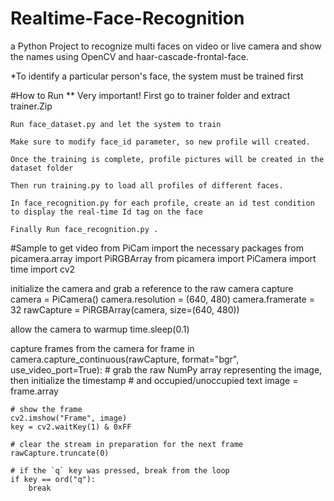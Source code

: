 # Realtime-Face-Recognition
a Python Project to recognize multi faces on video or live camera and show the names using OpenCV and haar-cascade-frontal-face.

*To identify a particular person's face, the system must be trained first

#How to Run
	** Very important!
	First go to trainer folder and extract trainer.Zip 
	
	Run face_dataset.py and let the system to train

	Make sure to modify face_id parameter, so new profile will created.

	Once the training is complete, profile pictures will be created in the dataset folder

	Then run training.py to load all profiles of different faces.

	In face_recognition.py for each profile, create an id test condition to display the real-time Id tag on the face

	Finally Run face_recognition.py .


#Sample to get video from PiCam
	import the necessary packages
	from picamera.array import PiRGBArray
	from picamera import PiCamera
	import time
	import cv2
 
initialize the camera and grab a reference to the raw camera capture
	camera = PiCamera()
	camera.resolution = (640, 480)
	camera.framerate = 32
	rawCapture = PiRGBArray(camera, size=(640, 480))
 
allow the camera to warmup
	time.sleep(0.1)
 
capture frames from the camera
	for frame in camera.capture_continuous(rawCapture, format="bgr", use_video_port=True):
	# grab the raw NumPy array representing the image, then initialize the timestamp
	# and occupied/unoccupied text
	image = frame.array
 
	# show the frame
	cv2.imshow("Frame", image)
	key = cv2.waitKey(1) & 0xFF
 
	# clear the stream in preparation for the next frame
	rawCapture.truncate(0)
 
	# if the `q` key was pressed, break from the loop
	if key == ord("q"):
		break
